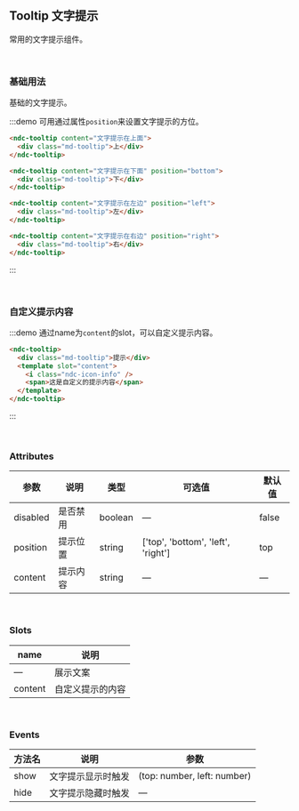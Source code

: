 ## Tooltip 文字提示

常用的文字提示组件。

<br />

### 基础用法

基础的文字提示。

:::demo 可用通过属性`position`来设置文字提示的方位。
```html
<ndc-tooltip content="文字提示在上面">
  <div class="md-tooltip">上</div>
</ndc-tooltip>

<ndc-tooltip content="文字提示在下面" position="bottom">
  <div class="md-tooltip">下</div>
</ndc-tooltip>

<ndc-tooltip content="文字提示在左边" position="left">
  <div class="md-tooltip">左</div>
</ndc-tooltip>

<ndc-tooltip content="文字提示在右边" position="right">
  <div class="md-tooltip">右</div>
</ndc-tooltip>
```
:::

<br />

### 自定义提示内容

:::demo 通过name为`content`的slot，可以自定义提示内容。
```html
<ndc-tooltip>
  <div class="md-tooltip">提示</div>
  <template slot="content">
    <i class="ndc-icon-info" />
    <span>这是自定义的提示内容</span>
  </template>
</ndc-tooltip>
```
:::

<br />

### Attributes
| 参数      | 说明    | 类型      | 可选值       | 默认值   |
|---------- |-------- |---------- |-------------  |-------- |
| disabled | 是否禁用 | boolean | — | false |
| position | 提示位置 | string | ['top', 'bottom', 'left', 'right'] | top |
| content | 提示内容 | string | — | — |

<br />

### Slots
| name    | 说明       |
| -------- | ------------ |
| — | 展示文案 |
| content | 自定义提示的内容 |

<br />

### Events
| 方法名 | 说明 | 参数 |
| ------ | ------- | ------- |
| show | 文字提示显示时触发 | (top: number, left: number) |
| hide | 文字提示隐藏时触发 | — |
